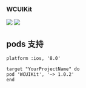 ### WCUIKit
![](https://img.shields.io/github/license/mashape/apistatus.svg)
![](https://img.shields.io/badge/pod-v1.0.2-yellowgreen.svg)

## pods 支持
```
platform :ios, '8.0'

target "YourProjectName" do
pod 'WCUIKit', '~> 1.0.2'
end
```
